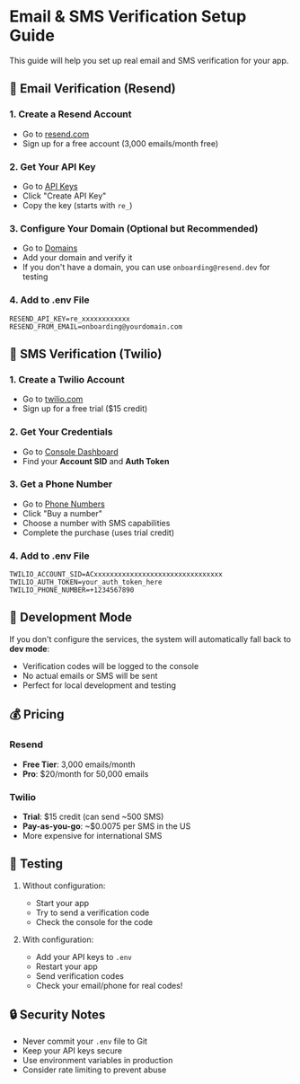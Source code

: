 # Email & SMS Verification Setup Guide

This guide will help you set up real email and SMS verification for your app.

## 📧 Email Verification (Resend)

### 1. Create a Resend Account
- Go to [resend.com](https://resend.com)
- Sign up for a free account (3,000 emails/month free)

### 2. Get Your API Key
- Go to [API Keys](https://resend.com/api-keys)
- Click "Create API Key"
- Copy the key (starts with `re_`)

### 3. Configure Your Domain (Optional but Recommended)
- Go to [Domains](https://resend.com/domains)
- Add your domain and verify it
- If you don't have a domain, you can use `onboarding@resend.dev` for testing

### 4. Add to .env File
```env
RESEND_API_KEY=re_xxxxxxxxxxxx
RESEND_FROM_EMAIL=onboarding@yourdomain.com
```

## 📱 SMS Verification (Twilio)

### 1. Create a Twilio Account
- Go to [twilio.com](https://www.twilio.com/try-twilio)
- Sign up for a free trial ($15 credit)

### 2. Get Your Credentials
- Go to [Console Dashboard](https://console.twilio.com/)
- Find your **Account SID** and **Auth Token**

### 3. Get a Phone Number
- Go to [Phone Numbers](https://console.twilio.com/us1/develop/phone-numbers/manage/incoming)
- Click "Buy a number"
- Choose a number with SMS capabilities
- Complete the purchase (uses trial credit)

### 4. Add to .env File
```env
TWILIO_ACCOUNT_SID=ACxxxxxxxxxxxxxxxxxxxxxxxxxxxxxxxx
TWILIO_AUTH_TOKEN=your_auth_token_here
TWILIO_PHONE_NUMBER=+1234567890
```

## 🧪 Development Mode

If you don't configure the services, the system will automatically fall back to **dev mode**:
- Verification codes will be logged to the console
- No actual emails or SMS will be sent
- Perfect for local development and testing

## 💰 Pricing

### Resend
- **Free Tier**: 3,000 emails/month
- **Pro**: $20/month for 50,000 emails

### Twilio
- **Trial**: $15 credit (can send ~500 SMS)
- **Pay-as-you-go**: ~$0.0075 per SMS in the US
- More expensive for international SMS

## 🚀 Testing

1. Without configuration:
   - Start your app
   - Try to send a verification code
   - Check the console for the code

2. With configuration:
   - Add your API keys to `.env`
   - Restart your app
   - Send verification codes
   - Check your email/phone for real codes!

## 🔒 Security Notes

- Never commit your `.env` file to Git
- Keep your API keys secure
- Use environment variables in production
- Consider rate limiting to prevent abuse

